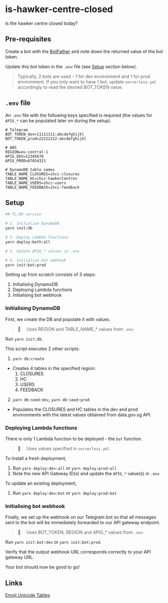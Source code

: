 # is-hawker-centre-closed

Is the hawker centre closed today?

## Pre-requisites

Create a bot with the [BotFather](https://t.me/botfather) and note down the returned value of the bot token.

Update this bot token in the `.env` file (see [Setup](#setup) section below).

> Typically, 2 bots are used - 1 for dev environment and 1 for prod environment.
> If you only want to have 1 bot, update `serverless.yml` accordingly to read the desired BOT_TOKEN value.

## `.env` file

An `.env` file with the following keys specified is required (the values for `APIG_*` can be populated later on during the setup).

```
# Telegram
BOT_TOKEN_dev=11111111:abcdefghijkl
BOT_TOKEN_prod=22222222:abcdefghijkl

# AWS
REGION=eu-central-1
APIG_DEV=12345678
APIG_PROD=87654321

# DynamoDB table names
TABLE_NAME_CLOSURES=ihcc-closures
TABLE_NAME_HC=ihcc-hawkerCentres
TABLE_NAME_USERS=ihcc-users
TABLE_NAME_FEEDBACK=ihcc-feedback
```

## Setup

```bash
## TL;DR version

# 1. Initialise DynamoDB
yarn init:db

# 2. Deploy Lambda functions
yarn deploy:both:all

# 3. Update APIG_* values in .env

# 4. Initialise bot webhook
yarn init:bot:prod
```

Setting up from scratch consists of 3 steps:

1. Initialising DynamoDB
1. Deploying Lambda functions
1. Initialising bot webhook

### Initialising DynamoDB

First, we create the DB and populate it with values.

> :notebook:  Uses REGION and TABLE_NAME\_\* values from `.env`

Run `yarn init:db`.

This script executes 2 other scripts:

1. `yarn db:create`

- Creates 4 tables in the specified region:
  1. CLOSURES
  1. HC
  1. USERS
  1. FEEDBACK

2. `yarn db:seed:dev`, `yarn db:seed:prod`

- Populates the CLOSURES and HC tables in the dev and prod environments with the latest values obtained from data.gov.sg API.

### Deploying Lambda functions

There is only 1 Lambda function to be deployed - the `bot` function.

> :orange_book:  Uses values specified in `serverless.yml`

To install a fresh deployment,

1. Run `yarn deploy:dev:all` or `yarn deploy:prod:all`
1. Note the new API Gateway ID(s) and update the `APIG_*` value(s) in `.env`

To update an existing deployment,

1. Run `yarn deploy:dev:bot` or `yarn deploy:prod:bot`

### Initialising bot webhook

Finally, we set up the webhook on our Telegram bot so that all messages sent to the bot will be immediately forwarded to our API gateway endpoint.

> :notebook:  Uses BOT_TOKEN, REGION and APIG\_\* values from `.env`

Run `yarn init:bot:dev` or `yarn init:bot:prod`.

Verify that the output webhook URL corresponds correctly to your API gateway URL.

Your bot should now be good to go!

## Links

[Emoji Unicode Tables](https://apps.timwhitlock.info/emoji/tables/unicode)

